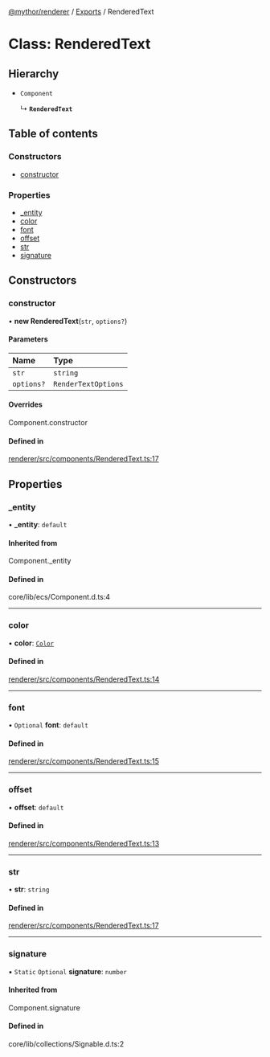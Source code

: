 [@mythor/renderer](../README.md) / [Exports](../modules.md) / RenderedText

# Class: RenderedText

## Hierarchy

- `Component`

  ↳ **`RenderedText`**

## Table of contents

### Constructors

- [constructor](RenderedText.md#constructor)

### Properties

- [\_entity](RenderedText.md#_entity)
- [color](RenderedText.md#color)
- [font](RenderedText.md#font)
- [offset](RenderedText.md#offset)
- [str](RenderedText.md#str)
- [signature](RenderedText.md#signature)

## Constructors

### constructor

• **new RenderedText**(`str`, `options?`)

#### Parameters

| Name | Type |
| :------ | :------ |
| `str` | `string` |
| `options?` | `RenderTextOptions` |

#### Overrides

Component.constructor

#### Defined in

[renderer/src/components/RenderedText.ts:17](https://github.com/desaintvincent/mythor/blob/b5b1f22/packages/renderer/src/components/RenderedText.ts#L17)

## Properties

### \_entity

• **\_entity**: `default`

#### Inherited from

Component.\_entity

#### Defined in

core/lib/ecs/Component.d.ts:4

___

### color

• **color**: [`Color`](../modules.md#color)

#### Defined in

[renderer/src/components/RenderedText.ts:14](https://github.com/desaintvincent/mythor/blob/b5b1f22/packages/renderer/src/components/RenderedText.ts#L14)

___

### font

• `Optional` **font**: `default`

#### Defined in

[renderer/src/components/RenderedText.ts:15](https://github.com/desaintvincent/mythor/blob/b5b1f22/packages/renderer/src/components/RenderedText.ts#L15)

___

### offset

• **offset**: `default`

#### Defined in

[renderer/src/components/RenderedText.ts:13](https://github.com/desaintvincent/mythor/blob/b5b1f22/packages/renderer/src/components/RenderedText.ts#L13)

___

### str

• **str**: `string`

#### Defined in

[renderer/src/components/RenderedText.ts:17](https://github.com/desaintvincent/mythor/blob/b5b1f22/packages/renderer/src/components/RenderedText.ts#L17)

___

### signature

▪ `Static` `Optional` **signature**: `number`

#### Inherited from

Component.signature

#### Defined in

core/lib/collections/Signable.d.ts:2
